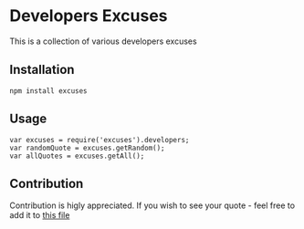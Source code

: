 # Developers Excuses

This is a collection of various developers excuses

## Installation

    npm install excuses

## Usage

    var excuses = require('excuses').developers;
    var randomQuote = excuses.getRandom();
    var allQuotes = excuses.getAll();

## Contribution

Contribution is higly appreciated. If you wish to see your quote - feel free to add it to [this file](https://github.com/thecatontheflat/excuses/blob/master/excuses/developers.json)
